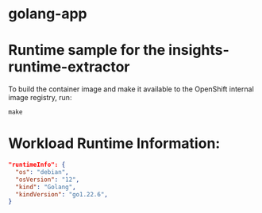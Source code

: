 # golang-app
# Runtime sample for the insights-runtime-extractor

To build the container image and make it available to the OpenShift internal image
registry, run:

```shell script
make
```

# Workload Runtime Information:

```json
"runtimeInfo": {
  "os": "debian",
  "osVersion": "12",
  "kind": "Golang",
  "kindVersion": "go1.22.6",
}
```